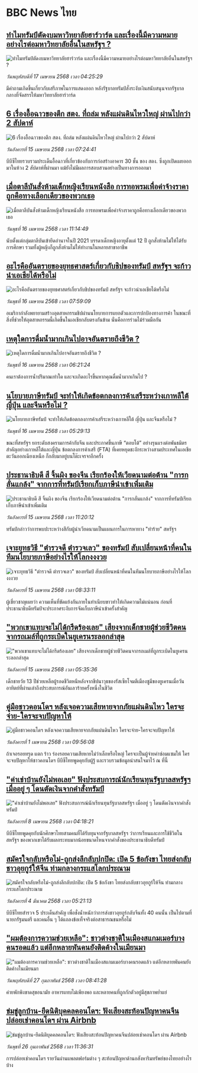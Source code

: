 # BBC News ไทย## [ทำไมทรัมป์ตัดงบมหาวิทยาลัยฮาร์วาร์ด และเรื่องนี้มีความหมายอย่างไรต่อมหาวิทยาลัยอื่นในสหรัฐฯ ?](https://www.bbc.com/thai/articles/cn8v35qv28qo?at_campaign=githubrss)![ทำไมทรัมป์ตัดงบมหาวิทยาลัยฮาร์วาร์ด และเรื่องนี้มีความหมายอย่างไรต่อมหาวิทยาลัยอื่นในสหรัฐฯ ?](https://ichef.bbci.co.uk/ace/standard/240/cpsprodpb/5668/live/9a090120-1a07-11f0-8c0c-cf94af8e2715.jpg)_วันพฤหัสบดีที่ 17 เมษายน 2568 เวลา 04:25:29_มีคำถามเกิดขึ้นเกี่ยวกับเสรีภาพในการแสดงออก หลังรัฐบาลทรัมป์สั่งระงับเงินสนับสนุนจากรัฐบาลกลางที่จัดสรรให้มหาวิทยาลัยฮาร์วาร์ด## [6 เรื่องอื้อฉาวของตึก สตง. ที่ถล่ม หลังแผ่นดินไหวใหญ่ ผ่านไปกว่า 2 สัปดาห์](https://www.bbc.com/thai/articles/c24qzd9vr3yo?at_campaign=githubrss)![6 เรื่องอื้อฉาวของตึก สตง. ที่ถล่ม หลังแผ่นดินไหวใหญ่ ผ่านไปกว่า 2 สัปดาห์](https://ichef.bbci.co.uk/ace/standard/240/cpsprodpb/c4ce/live/5d424470-19be-11f0-8a1e-3ff815141b98.jpg)_วันอังคารที่ 15 เมษายน 2568 เวลา 07:24:41_บีบีซีไทยรวบรวมประเด็นอื้อฉาวที่เกี่ยวข้องกับการก่อสร้างอาคาร 30 ชั้น ของ สตง. ซึ่งถูกเปิดเผยออกมาในห้วง 2 สัปดาห์ที่ผ่านมา แม้ยังไม่มีผลการสอบสวนอย่างเป็นทางการออกมา## [เมื่อตาลีบันสั่งห้ามเด็กหญิงเรียนหนังสือ การทอพรมเพื่อค่าจ้างราคาถูกคือทางเลือกเดียวของพวกเธอ](https://www.bbc.com/thai/articles/creq5q9gey5o?at_campaign=githubrss)![เมื่อตาลีบันสั่งห้ามเด็กหญิงเรียนหนังสือ การทอพรมเพื่อค่าจ้างราคาถูกคือทางเลือกเดียวของพวกเธอ](https://ichef.bbci.co.uk/ace/standard/240/cpsprodpb/6791/live/f833a580-1a9c-11f0-b1b3-7358f8d35a35.jpg)_วันพุธที่ 16 เมษายน 2568 เวลา 11:14:49_นับตั้งแต่กลุ่มตาลีบันเข้ายึดอำนาจในปี 2021 บรรดาเด็กหญิงอายุตั้งแต่ 12 ปี ถูกสั่งห้ามไม่ให้ได้รับการศึกษา รวมทั้งผู้หญิงก็ถูกสั่งห้ามไม่ให้ทำงานในหลายสาขาอาชีพ## [อะไรคืออันตรายของยุทธศาสตร์เกี่ยวกับชิปของทรัมป์ สหรัฐฯ จะก้าวนำเอเชียได้หรือไม่ ](https://www.bbc.com/thai/articles/cp8vj14nz95o?at_campaign=githubrss)![อะไรคืออันตรายของยุทธศาสตร์เกี่ยวกับชิปของทรัมป์ สหรัฐฯ จะก้าวนำเอเชียได้หรือไม่ ](https://ichef.bbci.co.uk/ace/standard/240/cpsprodpb/f166/live/3217cd90-1a97-11f0-a455-cf1d5f751d2f.jpg)_วันพุธที่ 16 เมษายน 2568 เวลา 07:59:09_อเมริกากำลังพยายามสร้างอุตสาหกรรมชิปผ่านนโยบายการแยกตัวและการปกป้องทางการค้า ในขณะที่สิ่งที่ช่วยให้อุตสาหกรรมนี้เกิดขึ้นในเอเชียกลับตรงกันข้าม นั่นคือการร่วมไม้ร่วมมือกัน## [เหตุใดการดื่มน้ำมากเกินไปอาจอันตรายถึงชีวิต ?](https://www.bbc.com/thai/articles/cg412zqx702o?at_campaign=githubrss)![เหตุใดการดื่มน้ำมากเกินไปอาจอันตรายถึงชีวิต ?](https://ichef.bbci.co.uk/ace/standard/240/cpsprodpb/9a00/live/cff8d920-0019-11f0-88f0-e7b18f8db6a7.jpg)_วันพุธที่ 16 เมษายน 2568 เวลา 06:21:24_คนเราต้องการน้ำปริมาณเท่าใด และจะเกิดอะไรขึ้นหากคุณดื่มน้ำมากเกินไป ?## [นโยบายภาษีทรัมป์ จะทำให้เกิดข้อตกลงการค้าเสรีระหว่างเกาหลีใต้ ญี่ปุ่น และจีนหรือไม่ ?](https://www.bbc.com/thai/articles/cy8q5nw2y4no?at_campaign=githubrss)![นโยบายภาษีทรัมป์ จะทำให้เกิดข้อตกลงการค้าเสรีระหว่างเกาหลีใต้ ญี่ปุ่น และจีนหรือไม่ ?](https://ichef.bbci.co.uk/ace/standard/240/cpsprodpb/14a1/live/10f51b20-1a2b-11f0-8a1e-3ff815141b98.jpg)_วันพุธที่ 16 เมษายน 2568 เวลา 05:29:13_ขณะที่สหรัฐฯ ยกระดับสงครามการค้ากับจีน และประกาศขึ้นภาษี “ตอบโต้” อย่างรุนแรงต่อพันธมิตรสำคัญอย่างเกาหลีใต้และญี่ปุ่น ข้อตกลงการค้าเสรี (FTA) ที่เคยหยุดชะงักระหว่างสามประเทศในเอเชียตะวันออกเฉียงเหนือ ก็กลับมาอยู่บนโต๊ะเจรจาอีกครั้ง## [ประธานาธิบดี สี จิ้นผิง ของจีน เรียกร้องให้เวียดนามต่อต้าน "การกลั่นแกล้ง" จากการที่ทรัมป์เรียกเก็บภาษีนำเข้าเพิ่มเติม](https://www.bbc.com/thai/articles/c9w8yey0wvpo?at_campaign=githubrss)![ประธานาธิบดี สี จิ้นผิง ของจีน เรียกร้องให้เวียดนามต่อต้าน "การกลั่นแกล้ง" จากการที่ทรัมป์เรียกเก็บภาษีนำเข้าเพิ่มเติม](https://ichef.bbci.co.uk/ace/standard/240/cpsprodpb/3430/live/24a689a0-19be-11f0-813e-4b4fdf4b6941.jpg)_วันอังคารที่ 15 เมษายน 2568 เวลา 11:20:12_ทรัมป์กล่าวว่าการพบปะระหว่างสีกับผู้นำเวียดนามเป็นแผนการในการหาทาง "ทำร้าย" สหรัฐฯ## [เจาะยุทธวิธี "ตำรวจดี ตำรวจเลว" ของทรัมป์ สับเปลี่ยนหน้าที่คนในทีมนโยบายภาษีอย่างไรให้โลกงงงวย](https://www.bbc.com/thai/articles/c1jxne9z62po?at_campaign=githubrss)![เจาะยุทธวิธี "ตำรวจดี ตำรวจเลว" ของทรัมป์ สับเปลี่ยนหน้าที่คนในทีมนโยบายภาษีอย่างไรให้โลกงงงวย](https://ichef.bbci.co.uk/ace/standard/240/cpsprodpb/81d8/live/2a51bff0-1964-11f0-9519-1df0e5f825fc.jpg)_วันอังคารที่ 15 เมษายน 2568 เวลา 08:33:11_ผู้เชี่ยวชาญเผยว่า ความเห็นที่ขัดแย้งกันภายในทำเนียบขาวทำให้เกิดความไม่แน่นอน ก่อนที่ประธานาธิบดีทรัมป์จะประกาศระงับการจัดเก็บภาษีนำเข้าครั้งสำคัญ## ["พวกเขาแทบจะไม่ได้กรีดร้องเลย" เสียงจากเด็กชายผู้ช่วยชีวิตคนจากรถเมล์ที่ถูกระเบิดในยูเครนระลอกล่าสุด](https://www.bbc.com/thai/articles/cwyn0v01kejo?at_campaign=githubrss)!["พวกเขาแทบจะไม่ได้กรีดร้องเลย" เสียงจากเด็กชายผู้ช่วยชีวิตคนจากรถเมล์ที่ถูกระเบิดในยูเครนระลอกล่าสุด](https://ichef.bbci.co.uk/ace/standard/240/cpsprodpb/17a2/live/3d5080a0-1941-11f0-8fd7-0d6f4cccf9ff.jpg)_วันอังคารที่ 15 เมษายน 2568 เวลา 05:35:36_เด็กชายวัย 13 ปีช่วยเหลือผู้รอดชีวิตหนีหลังจากขีปนาวุธของรัสเซียโจมตีเมืองซูมีของยูเครนเมื่อวันอาทิตย์ที่ผ่านเล่าถึงประสบการณ์อันเลวร้ายครั้งหนึ่งในชีวิต## [คู่มือชาวคอนโดฯ หลังเจอความเสียหายจากภัยแผ่นดินไหว ใครจะจ่าย-ใครจะจบปัญหาให้](https://www.bbc.com/thai/articles/c807rxp8lxpo?at_campaign=githubrss)![คู่มือชาวคอนโดฯ หลังเจอความเสียหายจากภัยแผ่นดินไหว ใครจะจ่าย-ใครจะจบปัญหาให้](https://ichef.bbci.co.uk/ace/standard/240/cpsprodpb/3cdd/live/100dc880-0edf-11f0-b234-07dc7691c360.jpg)_วันอังคารที่ 1 เมษายน 2568 เวลา 09:56:08_ถ้าเจอรอยทรุด แตก ร้าว ร่องรอยความเสียหายไม่ว่าเล็กหรือใหญ่ ใครจะเป็นผู้จ่ายค่าซ่อมแซมให้ ใครจะจบปัญหาให้ชาวคอนโดฯ บีบีซีไทยพูดคุยกับผู้รู้ และรวบรวมข้อมูลน่าสนใจมาไว้ ณ ที่นี้## ["ค่าเช่าบ้านยังไม่พอเลย" ฟังประสบการณ์นักเรียนทุนรัฐบาลสหรัฐฯ เมื่ออยู่ ๆ โดนตัดเงินจากคำสั่งทรัมป์](https://www.bbc.com/thai/articles/cewkjr8yny8o?at_campaign=githubrss)!["ค่าเช่าบ้านยังไม่พอเลย" ฟังประสบการณ์นักเรียนทุนรัฐบาลสหรัฐฯ เมื่ออยู่ ๆ โดนตัดเงินจากคำสั่งทรัมป์](https://ichef.bbci.co.uk/ace/standard/240/cpsprodpb/8497/live/99a530e0-066c-11f0-88b7-5556e7b55c5e.jpg)_วันอังคารที่ 8 เมษายน 2568 เวลา 04:18:21_บีบีซีไทยพูดคุยกับนักศึกษาไทยสามคนที่ได้รับทุนจากรัฐบาลสหรัฐฯ ว่าการเรียนและการใช้ชีวิตในสหรัฐฯ ของพวกเขาได้รับผลกระทบมากน้อยขนาดไหนจากคำสั่งของประธานาธิบดีทรัมป์## [สมัครใจกลับหรือไม่-ถูกส่งลึกลับปกปิด: เปิด 5 ข้อกังขา ไทยส่งกลับชาวอุยกูร์ให้จีน ท่ามกลางกระแสโลกประณาม](https://www.bbc.com/thai/articles/cj677j4r6jno?at_campaign=githubrss)![สมัครใจกลับหรือไม่-ถูกส่งลึกลับปกปิด: เปิด 5 ข้อกังขา ไทยส่งกลับชาวอุยกูร์ให้จีน ท่ามกลางกระแสโลกประณาม](https://ichef.bbci.co.uk/ace/standard/240/cpsprodpb/b503/live/bfb85050-f5c3-11ef-97ab-abb74cabf06c.jpg)_วันอังคารที่ 4 มีนาคม 2568 เวลา 05:21:13_บีบีซีไทยสำรวจ 5 ประเด็นสำคัญ เพื่อชั่งน้ำหนักว่าการส่งชาวอุยกูร์กลับจีนทั้ง 40 คนนั้น เป็นไปตามที่นายกรัฐมนตรี และคนอื่น ๆ ได้แถลงข้อเท็จจริงต่อสาธารณชนหรือไม่## ["ผมต้องการความช่วยเหลือ": ชาวต่างชาติในเมืองสแกมเมอร์บางคนรอดแล้ว แต่อีกหลายพันคนยังติดค้างในเมียนมา](https://www.bbc.com/thai/articles/cdx229ek55qo?at_campaign=githubrss)!["ผมต้องการความช่วยเหลือ": ชาวต่างชาติในเมืองสแกมเมอร์บางคนรอดแล้ว แต่อีกหลายพันคนยังติดค้างในเมียนมา](https://ichef.bbci.co.uk/ace/standard/240/cpsprodpb/cac7/live/60c82030-f4b9-11ef-9e61-71ee71f26eb1.jpg)_วันพฤหัสบดีที่ 27 กุมภาพันธ์ 2568 เวลา 08:41:28_ค่ายพักพิงขาดสุขอนามัย อาหารแทบไม่เพียงพอ และหลายคนที่ถูกกักตัวอยู่มีสุขภาพย่ำแย่## [ข่มขู่ลูกบ้าน-ยึดนิติบุคคลคอนโดฯ: ฟังเสียงสะท้อนปัญหาคนจีนปล่อยเช่าคอนโดฯ ผ่าน Airbnb](https://www.bbc.com/thai/articles/c5y920wzjvxo?at_campaign=githubrss)![ข่มขู่ลูกบ้าน-ยึดนิติบุคคลคอนโดฯ: ฟังเสียงสะท้อนปัญหาคนจีนปล่อยเช่าคอนโดฯ ผ่าน Airbnb](https://ichef.bbci.co.uk/ace/standard/240/cpsprodpb/a700/live/73f34de0-f42f-11ef-896e-d7e7fb1719a4.jpg)_วันพุธที่ 26 กุมภาพันธ์ 2568 เวลา 11:36:31_การปล่อยเช่าคอนโดฯ รายวันผ่านแพลตฟอร์มต่าง ๆ สะท้อนปัญหาด้านอสังหาริมทรัพย์ของไทยอย่างไรบ้าง